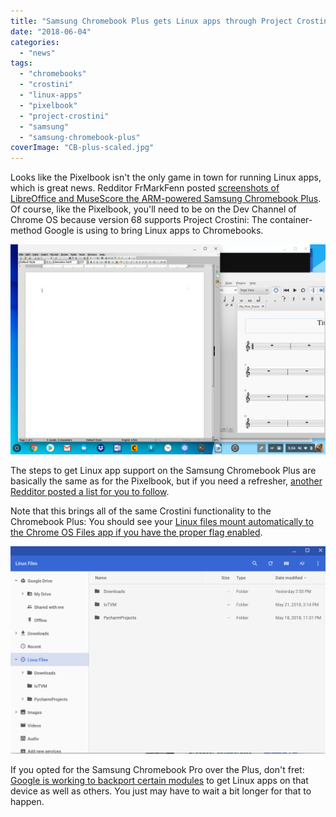 ```yaml
---
title: "Samsung Chromebook Plus gets Linux apps through Project Crostini"
date: "2018-06-04"
categories: 
  - "news"
tags: 
  - "chromebooks"
  - "crostini"
  - "linux-apps"
  - "pixelbook"
  - "project-crostini"
  - "samsung"
  - "samsung-chromebook-plus"
coverImage: "CB-plus-scaled.jpg"
---
```


Looks like the Pixelbook isn't the only game in town for running Linux apps, which is great news. Redditor FrMarkFenn posted [screenshots of LibreOffice and MuseScore the ARM-powered Samsung Chromebook Plus](https://www.reddit.com/r/Crostini/comments/8nmyup/chromebook_plus_running_full_gui_linux_apps/). Of course, like the Pixelbook, you'll need to be on the Dev Channel of Chrome OS because version 68 supports Project Crostini: The container-method Google is using to bring Linux apps to Chromebooks.

[![crostini on Samsung Chromebook Plus](images/crostini-on-Samsung-Chromebook-Plus.png)](https://www.aboutchromebooks.com/wp-content/uploads/2018/06/crostini-on-Samsung-Chromebook-Plus.png)

The steps to get Linux app support on the Samsung Chromebook Plus are basically the same as for the Pixelbook, but if you need a refresher, [another Redditor posted a list for you to follow](https://www.reddit.com/r/Crostini/comments/8o1u2o/chromebook_plus_linux_beta_quick_how_to/).

Note that this brings all of the same Crostini functionality to the Chromebook Plus: You should see your [Linux files mount automatically to the Chrome OS Files app if you have the proper flag enabled](https://www.aboutchromebooks.com/news/project-crostini-linux-files-now-automatically-mount-in-chrome-os-files-app/).

[![Linux files mounted in Chrome OS Files](images/Linux-files-mounted-in-Chrome-OS-Files.png)](https://www.aboutchromebooks.com/wp-content/uploads/2018/05/Linux-files-mounted-in-Chrome-OS-Files.png)

If you opted for the Samsung Chromebook Pro over the Plus, don't fret: [Google is working to backport certain modules](https://www.aboutchromebooks.com/news/theres-hope-that-older-chromebooks-will-run-linux-apps-with-crostini/) to get Linux apps on that device as well as others. You just may have to wait a bit longer for that to happen.
